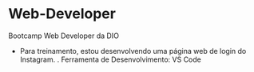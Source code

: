 # Web-Developer
Bootcamp Web Developer da DIO
- Para treinamento, estou desenvolvendo uma página web de login do Instagram.
  . Ferramenta de Desenvolvimento: VS Code
